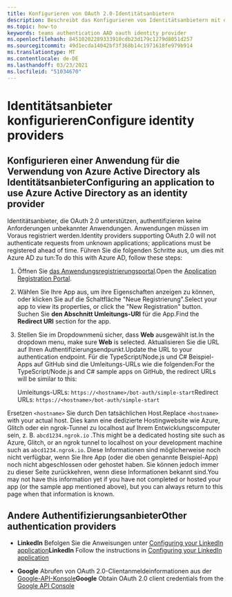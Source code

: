 ```yaml
---
title: Konfigurieren von OAuth 2.0-Identitätsanbietern
description: Beschreibt das Konfigurieren von Identitätsanbietern mit dem Fokus auf Azure AD
ms.topic: how-to
keywords: teams authentication AAD oauth identity provider
ms.openlocfilehash: 84510202289333910cdb23d179c1279d8051d257
ms.sourcegitcommit: 49d1ecda14042bf3f368b14c1971618fe979b914
ms.translationtype: MT
ms.contentlocale: de-DE
ms.lasthandoff: 03/23/2021
ms.locfileid: "51034670"
---
```

# <a name="configure-identity-providers"></a><span data-ttu-id="a36a9-104">Identitätsanbieter konfigurieren</span><span class="sxs-lookup"><span data-stu-id="a36a9-104">Configure identity providers</span></span>

## <a name="configuring-an-application-to-use-azure-active-directory-as-an-identity-provider"></a><span data-ttu-id="a36a9-105">Konfigurieren einer Anwendung für die Verwendung von Azure Active Directory als Identitätsanbieter</span><span class="sxs-lookup"><span data-stu-id="a36a9-105">Configuring an application to use Azure Active Directory as an identity provider</span></span>

<span data-ttu-id="a36a9-106">Identitätsanbieter, die OAuth 2.0 unterstützen, authentifizieren keine Anforderungen unbekannter Anwendungen. Anwendungen müssen im Voraus registriert werden.</span><span class="sxs-lookup"><span data-stu-id="a36a9-106">Identity providers supporting OAuth 2.0 will not authenticate requests from unknown applications; applications must be registered ahead of time.</span></span> <span data-ttu-id="a36a9-107">Führen Sie die folgenden Schritte aus, um dies mit Azure AD zu tun:</span><span class="sxs-lookup"><span data-stu-id="a36a9-107">To do this with Azure AD, follow these steps:</span></span>

1. <span data-ttu-id="a36a9-108">Öffnen Sie [das Anwendungsregistrierungsportal](https://ms.portal.azure.com/#blade/Microsoft_AAD_RegisteredApps/ApplicationsListBlade).</span><span class="sxs-lookup"><span data-stu-id="a36a9-108">Open the [Application Registration Portal](https://ms.portal.azure.com/#blade/Microsoft_AAD_RegisteredApps/ApplicationsListBlade).</span></span>

2. <span data-ttu-id="a36a9-109">Wählen Sie Ihre App aus, um ihre Eigenschaften anzeigen zu können, oder klicken Sie auf die Schaltfläche "Neue Registrierung".</span><span class="sxs-lookup"><span data-stu-id="a36a9-109">Select your app to view its properties, or click the "New Registration" button.</span></span> <span data-ttu-id="a36a9-110">Suchen Sie **den Abschnitt Umleitungs-URI** für die App.</span><span class="sxs-lookup"><span data-stu-id="a36a9-110">Find the **Redirect URI** section for the app.</span></span>

3. <span data-ttu-id="a36a9-111">Stellen Sie im Dropdownmenü sicher, dass **Web** ausgewählt ist.</span><span class="sxs-lookup"><span data-stu-id="a36a9-111">In the dropdown menu, make sure **Web** is selected.</span></span> <span data-ttu-id="a36a9-112">Aktualisieren Sie die URL auf Ihren Authentifizierungsendpunkt.</span><span class="sxs-lookup"><span data-stu-id="a36a9-112">Update the URL to your authentication endpoint.</span></span> <span data-ttu-id="a36a9-113">Für die TypeScript/Node.js und C# Beispiel-Apps auf GitHub sind die Umleitungs-URLs wie die folgenden:</span><span class="sxs-lookup"><span data-stu-id="a36a9-113">For the TypeScript/Node.js and C# sample apps on GitHub, the redirect URLs will be similar to this:</span></span>

    <span data-ttu-id="a36a9-114">Umleitungs-URLs: `https://<hostname>/bot-auth/simple-start`</span><span class="sxs-lookup"><span data-stu-id="a36a9-114">Redirect URLs: `https://<hostname>/bot-auth/simple-start`</span></span>

<span data-ttu-id="a36a9-115">Ersetzen `<hostname>` Sie durch Den tatsächlichen Host.</span><span class="sxs-lookup"><span data-stu-id="a36a9-115">Replace `<hostname>` with your actual host.</span></span> <span data-ttu-id="a36a9-116">Dies kann eine dedizierte Hostingwebsite wie Azure, Glitch oder ein ngrok-Tunnel zu localhost auf Ihrem Entwicklungscomputer sein, z. B. `abcd1234.ngrok.io` .</span><span class="sxs-lookup"><span data-stu-id="a36a9-116">This might be a dedicated hosting site such as Azure, Glitch, or an ngrok tunnel to localhost on your development machine such as `abcd1234.ngrok.io`.</span></span> <span data-ttu-id="a36a9-117">Diese Informationen sind möglicherweise noch nicht verfügbar, wenn Sie Ihre App (oder die oben genannte Beispiel-App) noch nicht abgeschlossen oder gehostet haben. Sie können jedoch immer zu dieser Seite zurückkehren, wenn diese Informationen bekannt sind.</span><span class="sxs-lookup"><span data-stu-id="a36a9-117">You may not have this information yet if you have not completed or hosted your app (or the sample app mentioned above), but you can always return to this page when that information is known.</span></span>

## <a name="other-authentication-providers"></a><span data-ttu-id="a36a9-118">Andere Authentifizierungsanbieter</span><span class="sxs-lookup"><span data-stu-id="a36a9-118">Other authentication providers</span></span>

* <span data-ttu-id="a36a9-119">**LinkedIn** Befolgen Sie die Anweisungen unter [Configuring your LinkedIn application](/linkedin/talent/apply-with-linkedin)</span><span class="sxs-lookup"><span data-stu-id="a36a9-119">**LinkedIn** Follow the instructions in [Configuring your LinkedIn application](/linkedin/talent/apply-with-linkedin)</span></span>

* <span data-ttu-id="a36a9-120">**Google** Abrufen von OAuth 2.0-Clientanmeldeinformationen aus der [Google-API-Konsole](https://console.developers.google.com/)</span><span class="sxs-lookup"><span data-stu-id="a36a9-120">**Google** Obtain OAuth 2.0 client credentials from the [Google API Console](https://console.developers.google.com/)</span></span>
